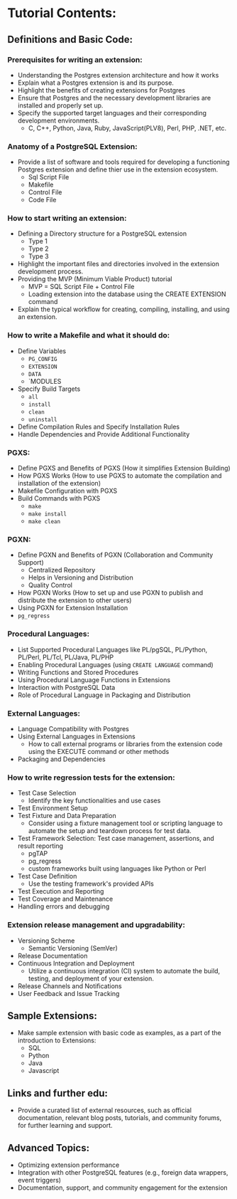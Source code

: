 # Tutorial Contents: 

## Definitions and Basic Code:
### Prerequisites for writing an extension:
- Understanding the Postgres extension architecture and how it works
- Explain what a Postgres extension is and its purpose.
- Highlight the benefits of creating extensions for Postgres
- Ensure that Postgres and the necessary development libraries are installed and properly set up.
- Specify the supported target languages and their corresponding development environments.
  - C, C++, Python, Java, Ruby, JavaScript(PLV8), Perl, PHP, .NET, etc.

### Anatomy of a PostgreSQL Extension:
- Provide a list of software and tools required for developing a functioning Postgres extension and define thier use in the extension ecosystem.
  - Sql Script File
  - Makefile
  - Control File
  - Code File

### How to start writing an extension:
- Defining a Directory structure for a PostgreSQL extension
  - Type 1
  - Type 2
  - Type 3
- Highlight the important files and directories involved in the extension development process.
- Providing the MVP (Minimum Viable Product) tutorial
  - MVP = SQL Script File + Control File
  - Loading extension into the database using the CREATE EXTENSION command
- Explain the typical workflow for creating, compiling, installing, and using an extension.

### How to write a Makefile and what it should do:
- Define Variables
  - `PG_CONFIG`
  - `EXTENSION`
  - `DATA`
  - `MODULES
- Specify Build Targets
  - `all`
  - `install`
  - `clean`
  - `uninstall`
- Define Compilation Rules and Specify Installation Rules
- Handle Dependencies and Provide Additional Functionality

### PGXS:
- Define PGXS and Benefits of PGXS (How it simplifies Extension Building)
- How PGXS Works (How to use PGXS to automate the compilation and installation of the extension)
- Makefile Configuration with PGXS
- Build Commands with PGXS
  - `make`
  - `make install`
  - `make clean`

### PGXN:
- Define PGXN and Benefits of PGXN (Collaboration and Community Support)
  - Centralized Repository
  - Helps in Versioning and Distribution
  - Quality Control
- How PGXN Works (How to set up and use PGXN to publish and distribute the extension to other users)
- Using PGXN for Extension Installation
- `pg_regress`

### Procedural Languages:
- List Supported Procedural Languages like PL/pgSQL, PL/Python, PL/Perl, PL/Tcl, PL/Java, PL/PHP
- Enabling Procedural Languages (using `CREATE LANGUAGE` command)
- Writing Functions and Stored Procedures
- Using Procedural Language Functions in Extensions
- Interaction with PostgreSQL Data
- Role of Procedural Language in Packaging and Distribution

### External Languages:
- Language Compatibility with Postgres
- Using External Languages in Extensions
  - How to call external programs or libraries from the extension code using the EXECUTE command or other methods
- Packaging and Dependencies

### How to write regression tests for the extension:
- Test Case Selection
  - Identify the key functionalities and use cases
- Test Environment Setup
- Test Fixture and Data Preparation
  - Consider using a fixture management tool or scripting language to automate the setup and teardown process for test data.
- Test Framework Selection: Test case management, assertions, and result reporting
  - pgTAP
  - pg_regress
  - custom frameworks built using languages like Python or Perl
- Test Case Definition
  - Use the testing framework's provided APIs
- Test Execution and Reporting
- Test Coverage and Maintenance
- Handling errors and debugging

### Extension release management and upgradability:
- Versioning Scheme 
  -  Semantic Versioning (SemVer)
- Release Documentation
- Continuous Integration and Deployment
  - Utilize a continuous integration (CI) system to automate the build, testing, and deployment of your extension.
- Release Channels and Notifications
- User Feedback and Issue Tracking

## Sample Extensions:
- Make sample extension with basic code as examples, as a part of the introduction to Extensions:
  - SQL
  - Python
  - Java
  - Javascript

## Links and further edu:
- Provide a curated list of external resources, such as official documentation, relevant blog posts, tutorials, and community forums, for further learning and support.

## Advanced Topics:
- Optimizing extension performance
- Integration with other PostgreSQL features (e.g., foreign data wrappers, event triggers)
- Documentation, support, and community engagement for the extension
